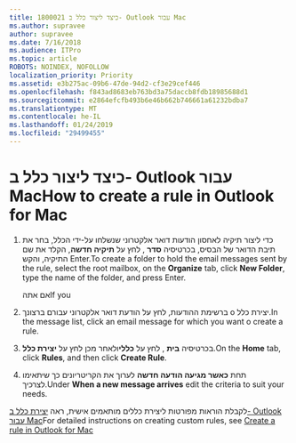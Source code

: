 ```yaml
---
title: 1800021 כיצד ליצור כלל ב- Outlook עבור Mac
ms.author: supravee
author: supravee
ms.date: 7/16/2018
ms.audience: ITPro
ms.topic: article
ROBOTS: NOINDEX, NOFOLLOW
localization_priority: Priority
ms.assetid: e3b275ac-09b6-47de-94d2-cf3e29cef446
ms.openlocfilehash: f843ad8683eb763bd3a75daccb8fdb18985688d1
ms.sourcegitcommit: e2864efcfb493b6e46b662b746661a61232bdba7
ms.translationtype: MT
ms.contentlocale: he-IL
ms.lasthandoff: 01/24/2019
ms.locfileid: "29499455"
---
```

# <a name="how-to-create-a-rule-in-outlook-for-mac"></a><span data-ttu-id="88991-102">כיצד ליצור כלל ב- Outlook עבור Mac</span><span class="sxs-lookup"><span data-stu-id="88991-102">How to create a rule in Outlook for Mac</span></span>

1. <span data-ttu-id="88991-103">כדי ליצור תיקיה לאחסון הודעות דואר אלקטרוני שנשלחו על-ידי הכלל, בחר את תיבת הדואר של הבסיס, בכרטיסיה **סדר** , לחץ על **תיקיה חדשה**, הקלד את שם התיקיה, והקש Enter.</span><span class="sxs-lookup"><span data-stu-id="88991-103">To create a folder to hold the email messages sent by the rule, select the root mailbox, on the **Organize** tab, click **New Folder**, type the name of the folder, and press Enter.</span></span>
    
    <span data-ttu-id="88991-104">אם אתה</span><span class="sxs-lookup"><span data-stu-id="88991-104">If you</span></span> 
    
2. <span data-ttu-id="88991-105">ברשימת ההודעות, לחץ על הודעת דואר אלקטרוני עבורם ברצונך o יצירת כלל.</span><span class="sxs-lookup"><span data-stu-id="88991-105">In the message list, click an email message for which you want o create a rule.</span></span>
    
3. <span data-ttu-id="88991-106">בכרטיסיה **בית** , לחץ על **כללי**ולאחר מכן לחץ על **יצירת כלל**.</span><span class="sxs-lookup"><span data-stu-id="88991-106">On the **Home** tab, click **Rules**, and then click **Create Rule**.</span></span>
    
4. <span data-ttu-id="88991-107">תחת **כאשר מגיעה הודעה חדשה** לערוך את הקריטריונים כך שיתאימו לצרכיך.</span><span class="sxs-lookup"><span data-stu-id="88991-107">Under **When a new message arrives** edit the criteria to suit your needs.</span></span> 
    
<span data-ttu-id="88991-108">לקבלת הוראות מפורטות ליצירת כללים מותאמים אישית, ראה [יצירת כלל ב- Outlook עבור Mac](https://aka.ms/AA1uy0v)</span><span class="sxs-lookup"><span data-stu-id="88991-108">For detailed instructions on creating custom rules, see [Create a rule in Outlook for Mac](https://aka.ms/AA1uy0v)</span></span>
  

